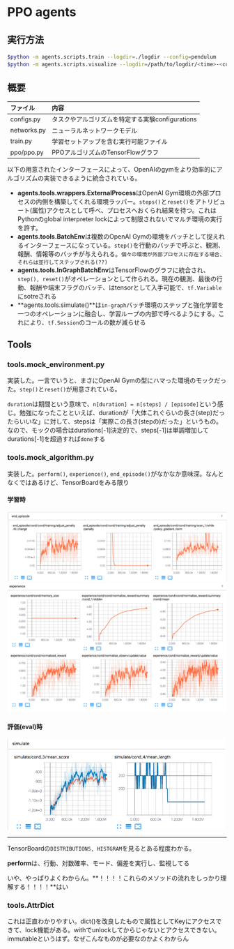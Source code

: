 # PPO agents

## 実行方法

```bash
$python -m agents.scripts.train --logdir=./logdir --config=pendulum
$python -m agents.scripts.visualize --logdir=/path/to/logdir/<time>-<config> --outdir=/path/to/outdir/
```

## 概要

|ファイル|内容|
|:----|:--|
|configs.py|タスクやアルゴリズムを特定する実験configurations|
|networks.py|ニューラルネットワークモデル|
|train.py|学習セットアップを含む実行可能ファイル|
|ppo/ppo.py|PPOアルゴリズムのTensorFlowグラフ|

以下の用意されたインターフェースによって、OpenAIのgymをより効率的にアルゴリズムの実装できるように統合されている。

- **agents.tools.wrappers.ExternalProcess**はOpenAI Gym環境の外部プロセスの内側を構築してくれる環境ラッパー。`steps()`と`reset()`をアトリビュート(属性)アクセスとして呼べ、プロセスへおくられ結果を待つ。これはPythonのglobal interpreter lockによって制限されないでマルチ環境の実行を許す。
- **agents.tools.BatchEnv**は複数のOpenAI Gymの環境をバッチとして捉えれるインターフェースになっている。`step()`を行動のバッチで呼ぶと、観測、報酬、情報等のバッチが与えられる。`個々の環境が外部プロセスに存在する場合、それらは並行してステップされる(??)`
- **agents.tools.InGraphBatchEnv**はTensorFlowのグラフに統合され、`step(), reset()`がオペレーションとして作られる。現在の観測、最後の行動、報酬や端末フラグのバッチ、はtensorとして入手可能で、`tf.Variable`にsotreされる
- **agents.tools.simulate()**は`in-graph`バッチ環境のステップと強化学習を一つのオペレーションに融合し、学習ループの内部で呼べるようにする。これにより、`tf.Session`のコールの数が減らせる

## Tools

### tools.mock_environment.py

実装した。一言でいうと、まさにOpenAI Gymの型にハマった環境のモックだった。`step()`と`reset()`が用意されている。

`duration`は期間という意味で、`n[duration] = n[steps] / [episode]`という感じ。勉強になったことといえば、durationが「大体これぐらいの長さ(step)だったらいいな」に対して、stepsは「実際この長さ(stepの)だった」というもの。    
なので、モックの場合はdurations[-1]決定的で、steps[-1]は単調増加してdurations[-1]を超過すれば`done`する

### tools.mock_algorithm.py

実装した。`perform()`, `experience()`, `end_episode()`がなかなか意味深。なんとなくではあるけど、TensorBoardをみる限り

#### 学習時

<img src="./assets/end_episode.png" alt="サンプル" width="700">

<img src="./assets/experience.png" alt="サンプル" width="700">

#### 評価(eval)時

<img src="./assets/simulate.png" alt="サンプル" width="500">


----

TensorBoardの`DISTRIBUTIONS, HISTGRAM`を見るとある程度わかる。

**perform**は、行動、対数確率、モード、偏差を実行し、監視してる


いや、やっぱりよくわからん。**！！！！これらのメソッドの流れをしっかり理解する！！！！**はい

### tools.AttrDict

これは正直わかりやすい。dict()を改良したもので属性としてKeyにアクセスできて、lock機能がある。withでunlockしてからじゃないとアクセスできない。immutableというはず。なぜこんなものが必要なのかよくわからん